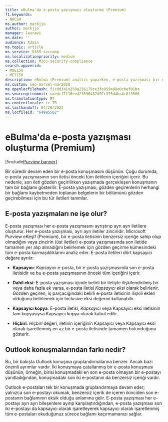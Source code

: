 ```yaml
---
title: eBulma'da e-posta yazışması oluşturma (Premium)
f1.keywords:
- NOCSH
ms.author: markjjo
author: markjjo
manager: laurawi
ms.date: ''
audience: Admin
ms.topic: article
ms.service: O365-seccomp
ms.localizationpriority: medium
ms.collection: M365-security-compliance
search.appverid:
- MOE150
- MET150
description: eBulma (Premium) analizi yaparken, e-posta yazışması bir e-posta konuşmasını ayrıştırıp her iletiyi farklı kategorilere ayırır.
ms.custom: seo-marvel-mar2020
ms.openlocfilehash: f2cdd3a10250a256179ce3fe959a88e0cbef01ba
ms.sourcegitcommit: caedcf7f16eed23596487d97c375d4bc4c8f3566
ms.translationtype: MT
ms.contentlocale: tr-TR
ms.lasthandoff: 04/20/2022
ms.locfileid: "64995502"
---
```

# <a name="email-threading-in-ediscovery-premium"></a>eBulma'da e-posta yazışması oluşturma (Premium)

[!include[Purview banner](../includes/purview-rebrand-banner.md)]

Bir süredir devam eden bir e-posta konuşmasını düşünün. Çoğu durumda, e-posta yazışmasının son iletisi önceki tüm iletilerin içeriğini içerir. Bu nedenle, son ileti gözden geçirilirken yazışmada gerçekleşen konuşmanın tam bir bağlamı gösterilir. E-posta yazışması, gözden geçirenlerin herhangi bir bağlamı kaybetmeden toplanan belgelerin bir bölümünü gözden geçirebilmesi için bu tür iletileri tanımlar.

## <a name="what-does-email-threading-do"></a>E-posta yazışmaları ne işe olur?

E-posta yazışması her e-posta yazışmasını ayrıştırıp ayrı ayrı iletilere oluşturur. Her e-posta yazışması, ayrı ayrı iletiler zinciridir. Microsoft Purview eKeşif (Premium), bir e-posta iletisinin benzersiz içeriğe sahip olup olmadığını veya zincirin (üst iletiler) e-posta yazışmasında son iletide tamamen yer alıp almadığını belirlemek için gözden geçirme kümesindeki tüm e-posta karmaşıklıklarını analiz eder. E-posta iletileri dört kapsayıcı değere ayrılır:

- **Kapsayıcı**: *Kapsayıcı* e-posta, bir e-posta yazışmasında son e-posta iletisidir ve bu e-posta yazışmasının önceki tüm içeriğini içerir.

- **Dahil eksi**: E-posta yazışması içinde belirli bir iletiyle ilişkilendirilmiş bir veya daha fazla ek varsa, e-posta iletisi *Kapsayıcı eksi* olarak belirlenir. Gözden geçiren, iş parçacığındaki belirli e-posta iletisinin ilişkili ekleri olduğunu belirlemek için Inclusive eksi değerini kullanabilir. 

- **Kapsayıcı kopya**: E-posta iletisi, *Kapsayıcı* veya Kapsayıcı eksi iletisinin tam kopyasıysa Kapsayıcı kopya olarak kabul edilir. 

- **Hiçbiri**: *Hiçbiri* değeri, iletinin içeriğinin Kapsayıcı veya Kapsayıcı eksi olarak işaretlenmiş en az bir e-posta iletisinde tamamen bulunduğunu gösterir.

## <a name="how-is-it-different-from-conversations-in-outlook"></a>Outlook konuşmalarından farkı nedir?

Bu, bir bakışta Outlook konuşma gruplandırmalarına benzer. Ancak bazı önemli ayrımlar vardır. İki konuşmaya çatallanmış bir e-posta konuşması düşünün; örneğin, birisi konuşmadaki en son e-posta olmayan bir e-postayı yanıtladığından, konuşmadaki son iki e-postanın da benzersiz içeriği vardır.

Outlook e-postaları tek bir konuşmada gruplandırmaya devam eder; yalnızca son e-postayı okumak, benzersiz içerik de içeren ikinciden son e-postanın bağlamının eksik olduğu anlamına gelir. E-posta yazışması her e-postayı ayrı ayrı bileşenlere ayırıp karşılaştırdığından, e-posta yazışması son iki e-postayı da kapsayıcı olarak işaretleyerek kapsayıcı olarak işaretlenmiş tüm e-postaları okuduğunuz sürece bağlamı kaçırmamanızı sağlar.
